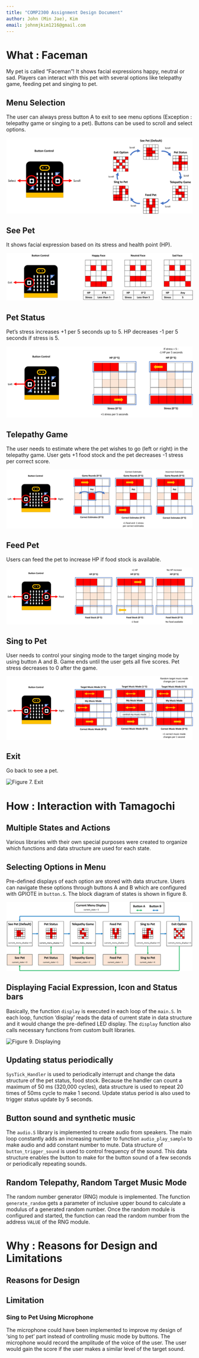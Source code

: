 ```yaml
---
title: "COMP2300 Assignment Design Document"
author: John (Min Jae), Kim
email: johnmjkim1216@gmail.com
---
```


# What : Faceman

My pet is called “Faceman”! It shows facial expressions happy, neutral or sad.  Players can interact with this pet with several options like telepathy game, feeding pet and singing to pet.

## Menu Selection

The user can always press button A to exit to see menu options (Exception : telepathy game or singing to a pet). Buttons can be used to scroll and select options.

![Figure 1. Menu Selection](assets/menu_selection_image.png)

## See Pet

It shows facial expression based on its stress and health point (HP). 

![Figure 2. See Pet](assets/see_pet_image.png)

## Pet Status

Pet’s stress increases +1 per 5 seconds up to 5. HP decreases -1 per 5 seconds if stress is 5.

![Figure 3. Pet Status](assets/pet_status_image.png)

## Telepathy Game

The user needs to estimate where the pet wishes to go (left or right) in the telepathy game. User gets +1 food stock and the pet decreases -1 stress per correct score.

![Figure 4. Telepathy Game](assets/telepathy_game_image.png)

## Feed Pet

Users can feed the pet to increase HP if food stock is available.

![Figure 5. Feed Pet](assets/feed_pet_image.png)

## Sing to Pet

User needs to control your singing mode to the target singing mode by using button A and B. Game ends until the user gets all five scores. Pet stress decreases to 0 after the game.

![Figure 6. Sing to Pet](assets/sing_to_pet_image.png)

## Exit

Go back to see a pet.

![Figure 7. Exit](assets/exit_image.png)

# How : Interaction with Tamagochi 

## Multiple States and Actions

Various libraries with their own special purposes were created to organize which functions and data structure are used for each state.

## Selecting Options in Menu

Pre-defined displays of each option are stored with data structure. Users can navigate these options through buttons A and B which are configured with GPIOTE in <code>button.S</code>. The block diagram of states is shown in figure 8.

![Figure 8. Block Diagram](assets/block_diagram_image.png)

## Displaying Facial Expression, Icon and Status bars

Basically, the function <code>display</code> is executed in each loop of the <code>main.S</code>. In each loop, function ‘display’ reads the data of current state in data structure and it would change the pre-defined LED display. The <code>display</code> function also calls necessary functions from custom built libraries.

![Figure 9. Displaying](assets/displaying_image.png)

## Updating status periodically

<code>SysTick_Handler</code> is used to periodically interrupt and change the data structure of the pet status, food stock. Because the handler can count a maximum of 50 ms (320,000 cycles), data structure is used to repeat 20 times of 50ms cycle to make 1 second. Update status period is also used to trigger status update by 5 seconds.

## Button sound and synthetic music

The <code>audio.S</code> library is implemented to create audio from speakers. The main loop constantly adds an increasing number to function <code>audio_play_sample</code> to make audio and add constant number to mute. Data structure of <code>button_trigger_sound</code> is used to control frequency of the sound. This data structure enables the button to make for the button sound of a few seconds or periodically repeating sounds.

## Random Telepathy, Random Target Music Mode

The random number generator (RNG) module is implemented. The function <code>generate_random</code> gets a parameter of inclusive upper bound to calculate a modulus of a generated random number. Once the random module is configured and started, the function can read the random number from the address <code>VALUE</code> of the RNG module.

# Why : Reasons for Design and Limitations

## Reasons for Design



## Limitation

### Sing to Pet Using Microphone

The microphone could have been implemented to improve my design of ‘sing to pet’ part instead of controlling music mode by buttons. The microphone would record the amplitude of the voice of the user. The user would gain the score if the user makes a similar level of the target sound.
